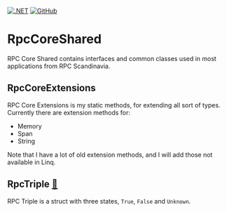 [![.NET](https://github.com/rpc-scandinavia/RpcCoreShared/actions/workflows/dotnet.yml/badge.svg)](https://github.com/rpc-scandinavia/RpcCoreShared/actions/workflows/dotnet.yml)
[![GitHub](https://img.shields.io/github/license/rpc-scandinavia/RpcCoreShared?logo=github)](https://github.com/rpc-scandinavia/RpcCoreShared/blob/master/LICENSE)

# RpcCoreShared
RPC Core Shared contains interfaces and common classes used in most applications from RPC Scandinavia.

## RpcCoreExtensions
RPC Core Extensions is my static methods, for extending all sort of types.
Currently there are extension methods for:

* Memory<Char>
* Span<Char>
* String

Note that I have a lot of old extension methods, and I will add those not available in Linq.

## RpcTriple [🔗](https://github.com/rpc-scandinavia/RpcCoreShared/blob/master/RpcCoreSharedPublic/Structs/Triple.cs)

RPC Triple is a struct with three states, `True`, `False` and `Unknown`.
